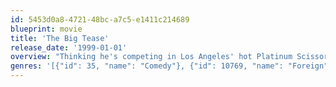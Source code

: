 ```yaml
---
id: 5453d0a8-4721-48bc-a7c5-e1411c214689
blueprint: movie
title: 'The Big Tease'
release_date: '1999-01-01'
overview: "Thinking he's competing in Los Angeles' hot Platinum Scissors contest, Scottish hairstylist Crawford (Craig Ferguson) leaves Glasgow with a film crew to capture the event. When he learns he's a mere audience member, Crawford must find a way to become the mane event. Abhorrent Norwegian Stig is his stiff-as-gel competition. Drew Carey and others make cameo appearances in this hysterical mockumentar"
genres: '[{"id": 35, "name": "Comedy"}, {"id": 10769, "name": "Foreign"}]'
---
```

